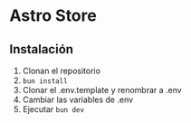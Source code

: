 # Astro Store

## Instalación

1. Clonan el repositorio
2. `bun install`
3. Clonar el .env.template y renombrar a .env
4. Cambiar las variables de .env
5. Ejecutar `bun dev`